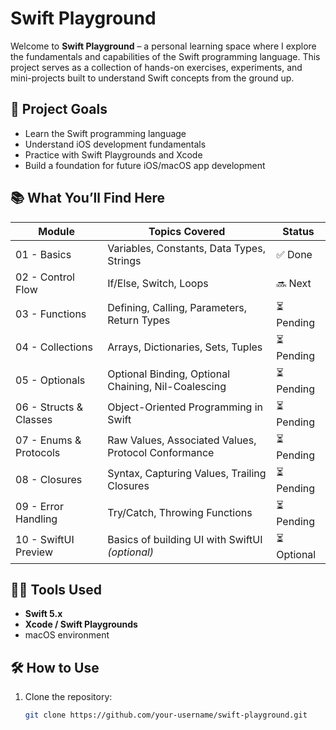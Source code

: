 # Swift Playground

Welcome to **Swift Playground** – a personal learning space where I explore the fundamentals and capabilities of the Swift programming language. This project serves as a collection of hands-on exercises, experiments, and mini-projects built to understand Swift concepts from the ground up.

## 🚀 Project Goals

- Learn the Swift programming language
- Understand iOS development fundamentals
- Practice with Swift Playgrounds and Xcode
- Build a foundation for future iOS/macOS app development

## 📚 What You’ll Find Here

| Module                 | Topics Covered                                      | Status      |
| ---------------------- | --------------------------------------------------- | ----------- |
| 01 - Basics            | Variables, Constants, Data Types, Strings           | ✅ Done     |
| 02 - Control Flow      | If/Else, Switch, Loops                              | 🔜 Next     |
| 03 - Functions         | Defining, Calling, Parameters, Return Types         | ⏳ Pending  |
| 04 - Collections       | Arrays, Dictionaries, Sets, Tuples                  | ⏳ Pending  |
| 05 - Optionals         | Optional Binding, Optional Chaining, Nil-Coalescing | ⏳ Pending  |
| 06 - Structs & Classes | Object-Oriented Programming in Swift                | ⏳ Pending  |
| 07 - Enums & Protocols | Raw Values, Associated Values, Protocol Conformance | ⏳ Pending  |
| 08 - Closures          | Syntax, Capturing Values, Trailing Closures         | ⏳ Pending  |
| 09 - Error Handling    | Try/Catch, Throwing Functions                       | ⏳ Pending  |
| 10 - SwiftUI Preview   | Basics of building UI with SwiftUI _(optional)_     | ⏳ Optional |

## 🧑‍💻 Tools Used

- **Swift 5.x**
- **Xcode / Swift Playgrounds**
- macOS environment

## 🛠 How to Use

1. Clone the repository:
   ```bash
   git clone https://github.com/your-username/swift-playground.git
   ```
